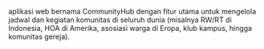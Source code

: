 aplikasi web bernama CommunityHub dengan fitur utama untuk mengelola jadwal dan kegiatan komunitas di seluruh dunia (misalnya RW/RT di Indonesia, HOA di Amerika, asosiasi warga di Eropa, klub kampus, hingga komunitas gereja).
